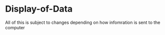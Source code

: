 # Display-of-Data

All of this is subject to changes depending on how infomration is sent to the computer 

